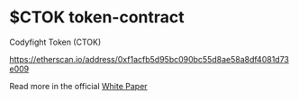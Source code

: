 # $CTOK token-contract
Codyfight Token (CTOK)

https://etherscan.io/address/0xf1acfb5d95bc090bc55d8ae58a8df4081d73e009

Read more in the official [White Paper](https://codyfight.gitbook.io/white-paper/tokenomics/codyfight-token-ctok)
